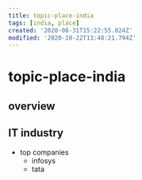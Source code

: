 ```yaml
---
title: topic-place-india
tags: [india, place]
created: '2020-08-31T15:22:55.024Z'
modified: '2020-10-22T13:48:21.794Z'
---
```


# topic-place-india

## overview

## IT industry

- top companies
  - infosys
  - tata
